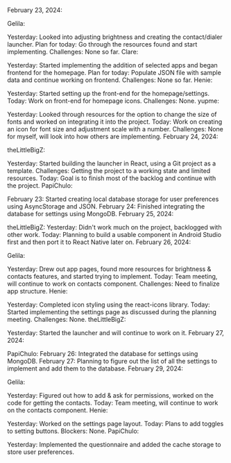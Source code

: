 February 23, 2024:

Gelila:

Yesterday: Looked into adjusting brightness and creating the contact/dialer launcher.
Plan for today: Go through the resources found and start implementing.
Challenges: None so far.
Clare:

Yesterday: Started implementing the addition of selected apps and began frontend for the homepage.
Plan for today: Populate JSON file with sample data and continue working on frontend.
Challenges: None so far.
Henie:

Yesterday: Started setting up the front-end for the homepage/settings.
Today: Work on front-end for homepage icons.
Challenges: None.
yupme:

Yesterday: Looked through resources for the option to change the size of fonts and worked on integrating it into the project.
Today: Work on creating an icon for font size and adjustment scale with a number.
Challenges: None for myself, will look into how others are implementing.
February 24, 2024:

theLittleBigZ:

Yesterday: Started building the launcher in React, using a Git project as a template.
Challenges: Getting the project to a working state and limited resources.
Today: Goal is to finish most of the backlog and continue with the project.
PapiChulo:

February 23: Started creating local database storage for user preferences using AsyncStorage and JSON.
February 24: Finished integrating the database for settings using MongoDB.
February 25, 2024:

theLittleBigZ:
Yesterday: Didn't work much on the project, backlogged with other work.
Today: Planning to build a usable component in Android Studio first and then port it to React Native later on.
February 26, 2024:

Gelila:

Yesterday: Drew out app pages, found more resources for brightness & contacts features, and started trying to implement.
Today: Team meeting, will continue to work on contacts component.
Challenges: Need to finalize app structure.
Henie:

Yesterday: Completed icon styling using the react-icons library.
Today: Started implementing the settings page as discussed during the planning meeting.
Challenges: None.
theLittleBigZ:

Yesterday: Started the launcher and will continue to work on it.
February 27, 2024:

PapiChulo:
February 26: Integrated the database for settings using MongoDB.
February 27: Planning to figure out the list of all the settings to implement and add them to the database.
February 29, 2024:

Gelila:

Yesterday: Figured out how to add & ask for permissions, worked on the code for getting the contacts.
Today: Team meeting, will continue to work on the contacts component.
Henie:

Yesterday: Worked on the settings page layout.
Today: Plans to add toggles to setting buttons.
Blockers: None.
PapiChulo:

Yesterday: Implemented the questionnaire and added the cache storage to store user preferences.



